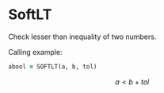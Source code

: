 # SoftLT

Check lesser than inequality of two numbers.

Calling example:

```fortran
abool = SOFTLT(a, b, tol)
```

$$
a < b + tol\
$$
